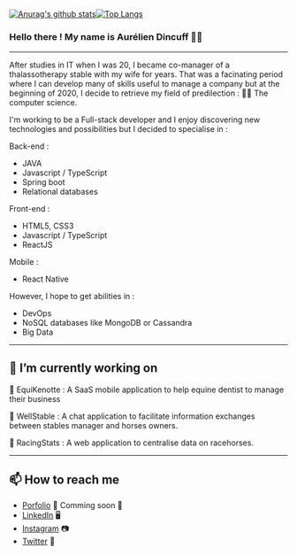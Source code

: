 ##
[![Anurag's github stats](https://github-readme-stats.vercel.app/api?username=aurelien22)](https://github.com/anuraghazra/github-readme-stats)[![Top Langs](https://github-readme-stats.vercel.app/api/top-langs/?username=aurelien22&layout=compact)](https://github.com/aurelien22/github-readme-stats)

### Hello there ! My name is Aurélien Dincuff 👋😄
--- 
After studies in IT when I was 20, I became co-manager of a thalassotherapy stable with my wife for years.
That was a facinating period where I can develop many of skills useful to manage a company but at the beginning of 2020, I decide to retrieve my field of predilection : 👨‍💻 The computer science.

I'm working to be a Full-stack developer and I enjoy discovering new technologies and possibilities but I decided to specialise in : 

Back-end :

  - JAVA
  - Javascript / TypeScript
  - Spring boot
  - Relational databases

Front-end :

  - HTML5, CSS3 
  - Javascript / TypeScript
  - ReactJS

Mobile : 

  - React Native


However, I hope to get abilities in :

  - DevOps
  - NoSQL databases like MongoDB or Cassandra
  - Big Data

--- 

## 🔭 **I’m currently working on**

  🚀 EquiKenotte : A SaaS mobile application to help equine dentist to manage their business
  
  🚀 WellStable : A chat application to facilitate information exchanges between stables manager and horses owners.

  🚀 RacingStats : A web application to centralise data on racehorses. 


---

## 📫 How to reach me
- [Porfolio](https://localhost) 🌇 Comming soon 🚀
- [LinkedIn](https://www.linkedin.com/in/aurélien-dincuff-co-gerant-entreprise/) 🖥
- [Instagram](https://www.instagram.com/aurelien_dincuff) 📷
- [Twitter](https://twitter.com/darklondon22) 🐤

